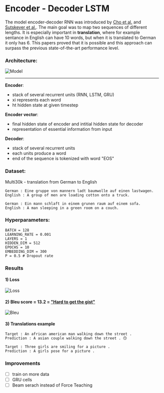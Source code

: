 # Encoder - Decoder LSTM

The model encoder-decoder RNN was introduced by [Cho et al.](https://arxiv.org/pdf/1406.1078.pdf) and [Sutskever et al.](https://arxiv.org/pdf/1409.3215.pdf). The main goal was to map two sequences of different lengths. It is especially important in __translation__, where for example sentance in English can have 10 words, but when it is translated to German it only has 6. This papers proved that it is possible and this approach can surpass the previous state-of-the-art performance level. 
### Architecture:

![Model](https://github.com/maciejbalawejder/DeepLearning-collection/blob/main/NLP/Encoder-Decoder%20LSTM/imgs/model.jpeg)

-----

__Encoder__:
- stack of several recurrent units (RNN, LSTM, GRU)
- xi represents each word
- ht hidden state at given timestep

__Encoder vector__:
- final hidden state of encoder and intitial hidden state for decoder
- representation of essential information from input

__Decoder__: 
- stack of several recurrent units 
- each units produce a word
- end of the sequence is tokenized with word "EOS"

### Dataset:
Multi30k - translation from German to English

```
German : Eine gruppe von mannern ladt baumwolle auf einen lastwagen.
English : A group of men are loading cotton onto a truck.
```

```
German : Ein mann schlaft in einem grunen raum auf einem sofa. 
English : A man sleeping in a green room on a couch.
```
### __Hyperparameters__:
```
BATCH = 128
LEARNING_RATE = 0.001
LAYERS = 1
HIDDEN_DIM = 512
EPOCHS = 10
EMBEDDING_DIM = 300
P = 0.5 # Dropout rate
```

### Results
#### 1) Loss
![Loss](https://github.com/maciejbalawejder/DeepLearning-collection/blob/main/NLP/Encoder-Decoder%20LSTM/imgs/loss.png) 
#### 2) Bleu score = 13.2 = ["Hard to get the gist"](https://cloud.google.com/translate/automl/docs/evaluate)
![Bleu](https://github.com/maciejbalawejder/DeepLearning-collection/blob/main/NLP/Encoder-Decoder%20LSTM/imgs/bleu.png)
#### 3) Translations example
```
Target : An african american man walking down the street .
Prediction : A asian couple walking down the street . 🙃
```
```
Target : Three girls are smiling for a picture .
Prediction : A girls pose for a picture .
```

### Improvements
- [ ] train on more data
- [ ] GRU cells
- [ ] Beam serach instead of Force Teaching
